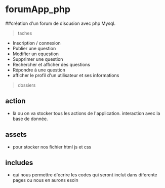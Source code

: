 # forumApp_php
 ##création d'un forum de discusion avec php Mysql.

   >taches 


   - Inscription / connexion
   - Publier une question
   - Modifier un equestion
   - Supprimer une question 
   - Rechercher et afficher des questions
   - Répondre à une question
   - afficher le profil d'un utilisateur et ses informations
    
   >dossiers
   ## action
   - là ou on va stocker tous les actions de l'application.
                interaction avec la base de donnée.
   ## assets
   - pour stocker nos fichier html js et css
   ## includes
   - qui nous permettre d'ecrire les codes qui seront inclut dans diferente pages ou nous en aurons esoin


